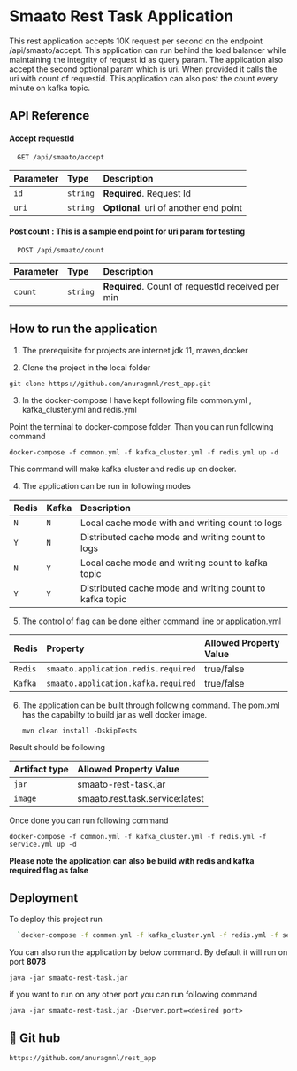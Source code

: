 
# Smaato Rest Task Application

This rest application accepts 10K request per second on the endpoint /api/smaato/accept.
This application can run behind the load balancer while maintaining the integrity of request 
id as query param. The application also accept the second optional param which is uri. When 
provided it calls the uri with count of requestid. This application can also post the count every minute
on kafka topic.




## API Reference

#### Accept requestId 

```http
  GET /api/smaato/accept
```

| Parameter | Type     | Description                |
| :-------- | :------- | :------------------------- |
| `id` | `string` | **Required**. Request Id |
| `uri` | `string` | **Optional**. uri of another end point |


#### Post count : This is a sample end point for uri param for testing

```http
  POST /api/smaato/count
```

| Parameter | Type     | Description                       |
| :-------- | :------- | :-------------------------------- |
| `count`      | `string` | **Required**. Count of requestId received per min |




## How to run the application

1. The prerequisite for projects are internet,jdk 11, maven,docker

2. Clone the project in the local folder

`git clone https://github.com/anuragmnl/rest_app.git`


3. In the docker-compose I have kept following file
common.yml , kafka_cluster.yml and redis.yml

Point the terminal to docker-compose folder. Than you can run following command

`docker-compose -f common.yml -f kafka_cluster.yml -f redis.yml up -d`

This command will make kafka cluster and redis up on docker. 


4. The application can be run in following modes

| Redis     | Kafka                |Description
| :------- | :------------------------- |:------------------------- |
| `N` | `N` |Local cache mode with  and writing count to logs|
| `Y` | `N` |Distributed cache mode and writing count to logs |
| `N` | `Y` |Local cache mode and writing count to kafka topic |
| `Y` | `Y` |Distributed cache mode and writing count to kafka topic |




5. The control of flag can be done either command line or application.yml

| Redis     | Property                |Allowed Property Value
| :------- | :------------------------- |:------------------------- |
| `Redis` | `smaato.application.redis.required` |true/false|
| `Kafka` | `smaato.application.kafka.required` |true/false |

6. The application can be built through following command. The pom.xml has the capabilty to 
build jar as well docker image.

    `mvn clean install -DskipTests`

Result should be following

| Artifact type                |Allowed Property Value
| :------------------------- |:------------------------- |
| `jar` |smaato-rest-task.jar|
| `image` | smaato.rest.task.service:latest|

Once done you can run following command

`docker-compose -f common.yml -f kafka_cluster.yml -f redis.yml -f service.yml up -d`

**Please note the application can also be build with redis and kafka required flag as false**







## Deployment

To deploy this project run

```bash
  `docker-compose -f common.yml -f kafka_cluster.yml -f redis.yml -f service.yml up -d`
```


You can also run the application by below command. By default it will run on port **8078**

`java -jar smaato-rest-task.jar`

if you want to run on any other port you can run following command

`java -jar smaato-rest-task.jar -Dserver.port=<desired port>`
## 🚀 Git hub

`https://github.com/anuragmnl/rest_app`




